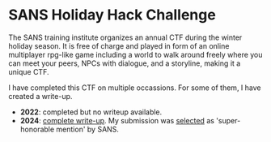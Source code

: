 # SANS Holiday Hack Challenge
The SANS training institute organizes an annual CTF during the winter holiday season. It is free of charge and played in form of an online multiplayer rpg-like game including a world to walk around freely where you can meet your peers, NPCs with dialogue, and a storyline, making it a unique CTF.

I have completed this CTF on multiple occassions. For some of them, I have created a write-up.

- **2022**: completed but no writeup available.
- **2024**: [complete write-up](https://tominthebytes.github.io/SANS-HHC-2024/). My submission was [selected](https://www.sans.org/cyber-ranges/holiday-hack-challenge/winners-and-answers) as 'super-honorable mention' by SANS.